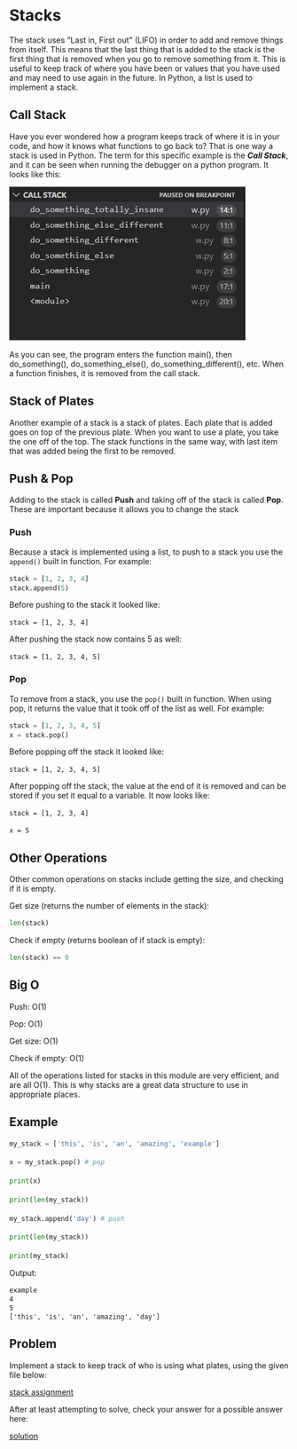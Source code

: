 # Stacks

The stack uses "Last in, First out" (LIFO) in order to add and remove things from itself. This means that the last thing that is added to the stack is the first thing that is removed when you go to remove something from it. This is useful to keep track of where you have been or values that you have used and may need to use again in the future. In Python, a list is used to implement a stack.

## Call Stack

Have you ever wondered how a program keeps track of where it is in your code, and how it knows what functions to go back to? That is one way a stack is used in Python. The term for this specific example is the **_Call Stack_**, and it can be seen when running the debugger on a python program. It looks like this:

![Call Stack](images/callstack.png)

As you can see, the program enters the function main(), then do_something(), do_something_else(), do_something_different(), etc. When a function finishes, it is removed from the call stack.

## Stack of Plates

Another example of a stack is a stack of plates. Each plate that is added goes on top of the previous plate. When you want to use a plate, you take the one off of the top. The stack functions in the same way, with last item that was added being the first to be removed. 

## Push & Pop

Adding to the stack is called **Push** and taking off of the stack is called **Pop**. These are important because it allows you to change the stack 

### Push

Because a stack is implemented using a list, to push to a stack you use the `append()` built in function. For example:

```python
stack = [1, 2, 3, 4]
stack.append(5)
```

Before pushing to the stack it looked like: 

`stack = [1, 2, 3, 4]` 

After pushing the stack now contains 5 as well: 

`stack = [1, 2, 3, 4, 5]`

### Pop

To remove from a stack, you use the `pop()` built in function. When using pop, it returns the value that it took off of the list as well. For example:

```python
stack = [1, 2, 3, 4, 5]
x = stack.pop()
```

Before popping off the stack it looked like:

`stack = [1, 2, 3, 4, 5]`

After popping off the stack, the value at the end of it is removed and can be stored if you set it equal to a variable. It now looks like:

`stack = [1, 2, 3, 4]`

`x = 5`


## Other Operations

Other common operations on stacks include getting the size, and checking if it is empty.

Get size (returns the number of elements in the stack):

```python
len(stack)
```

Check if empty (returns boolean of if stack is empty):

```python
len(stack) == 0
```

## Big O

Push: O(1)

Pop: O(1)

Get size: O(1)

Check if empty: O(1)

All of the operations listed for stacks in this module are very efficient, and are all O(1). This is why stacks are a great data structure to use in appropriate places.

## Example

```python
my_stack = ['this', 'is', 'an', 'amazing', 'example']

x = my_stack.pop() # pop

print(x)

print(len(my_stack))

my_stack.append('day') # push

print(len(my_stack))

print(my_stack)
```

Output:

```
example
4
5
['this', 'is', 'an', 'amazing', 'day']
```

## Problem

Implement a stack to keep track of who is using what plates, using the given file below:

[stack assignment](assignments/stack.py)

After at least attempting to solve, check your answer for a possible answer here:

[solution](solutions/stack.py)